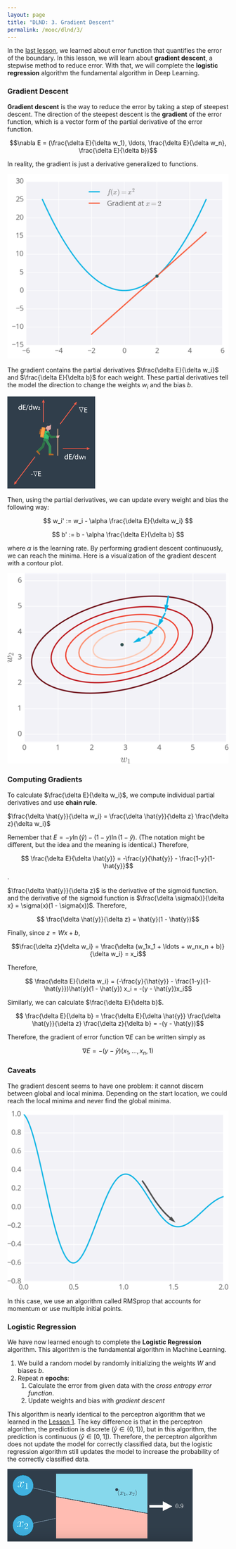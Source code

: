 ```yaml
---
layout: page
title: "DLND: 3. Gradient Descent"
permalink: /mooc/dlnd/3/
---
```


In the [last lesson](/mooc/dlnd/2), we learned about error function that quantifies the error of the boundary. In this lesson, we will learn about **gradient descent**, a stepwise method to reduce error. With that, we will complete the **logistic regression** algorithm the fundamental algorithm in Deep Learning.

### Gradient Descent

**Gradient descent** is the way to reduce the error by taking a step of steepest descent. The direction of the steepest descent is the **gradient** of the error function, which is a vector form of the partial derivative of the error function. 

$$\nabla E = (\frac{\delta E}{\delta w_1}, \ldots, \frac{\delta E}{\delta w_n}, \frac{\delta E}{\delta b})$$

In reality, the gradient is just a derivative generalized to functions.

![Example of a derivative](/assets/mooc/dlnd/3/derivative_example.png)

The gradient contains the partial derivatives $\frac{\delta E}{\delta w_i}$ and $\frac{\delta E}{\delta b}$ for each weight. These partial derivatives tell the model the direction to change the weights $w_i$ and the bias $b$.

![Gradient Descent Hiker](/assets/mooc/dlnd/3/gradient_descent.png)

Then, using the partial derivatives, we can update every weight and bias the following way:

$$ w_i' := w_i - \alpha \frac{\delta E}{\delta w_i} $$

$$ b' := b - \alpha \frac{\delta E}{\delta b} $$

where $\alpha$ is the learning rate. By performing gradient descent continuously, we can reach the minima. Here is a visualization of the gradient descent with a contour plot.

![Gradient Descent in Contour Plot](/assets/mooc/dlnd/3/gradient_descent_contour.png)

### Computing Gradients

To calculate $\frac{\delta E}{\delta w_i}$, we compute individual partial derivatives and use **chain rule**.

$\frac{\delta \hat{y}}{\delta w_i} = \frac{\delta \hat{y}}{\delta z} \frac{\delta z}{\delta w_i}​$

Remember that $E = -y \ln(\hat{y}) - (1 - y) \ln (1 - \hat{y})$. (The notation might be different, but the idea and the meaning is identical.)  Therefore,

$$ \frac{\delta E}{\delta \hat{y}} = -\frac{y}{\hat{y}} - \frac{1-y}{1-\hat{y}}$$.

$\frac{\delta \hat{y}}{\delta z}$ is the derivative of the sigmoid function. and the derivative of the sigmoid function is $\frac{\delta \sigma(x)}{\delta x} = \sigma(x)(1 - \sigma(x))$. Therefore,

$$ \frac{\delta \hat{y}}{\delta z} = \hat{y}(1 - \hat{y})$$

Finally, since $z = Wx + b$,

$$\frac{\delta z}{\delta w_i} = \frac{\delta (w_1x_1 + \ldots + w_nx_n + b)}{\delta w_i} = x_i$$

Therefore,

$$ \frac{\delta E}{\delta w_i} = (-\frac{y}{\hat{y}} - \frac{1-y}{1-\hat{y}})\hat{y}(1 - \hat{y}) x_i = -(y - \hat{y})x_i$$

Similarly, we can calculate $\frac{\delta E}{\delta b}$.

$$ \frac{\delta E}{\delta b} = \frac{\delta E}{\delta \hat{y}} \frac{\delta \hat{y}}{\delta z} \frac{\delta z}{\delta b} = -(y - \hat{y})$$

Therefore, the gradient of error function $\nabla E$ can be written simply as

$$\nabla E = -(y - \hat{y}) (x_1, \ldots, x_n, 1)$$

### Caveats

The gradient descent seems to have one problem: it cannot discern between global and local minima. Depending on the start location, we could reach the local minima and never find the global minima.

![Example of a Local Minima](/assets/mooc/dlnd/3/local_minima.png)

In this case, we use an algorithm called RMSprop that accounts for momentum or use multiple initial points.

### Logistic Regression

We have now learned enough to complete the **Logistic Regression** algorithm. This algorithm is the fundamental algorithm in Machine Learning.

1. We build a random model by randomly initializing the weights $W$ and biases $b$.
2. Repeat $n$ **epochs**:
   1. Calculate the error from given data with the *cross entropy error function*.
   2. Update weights and bias with *gradient descent*

This algorithm is nearly identical to the perceptron algorithm that we learned in the [Lesson 1](/mooc/dlnd/1). The key difference is that in the perceptron algorithm, the prediction is discrete ($\hat{y} \in \{0, 1\}$), but in this algorithm, the prediction is continuous ($\hat{y} \in [0, 1]$). Therefore, the perceptron algorithm does not update the model for correctly classified data, but the logistic regression algorithm still updates the model to increase the probability of the correctly classified data.

![Diagram of a continuous perceptron](/assets/mooc/dlnd/3/continuous_perceptron_diagram.png)

